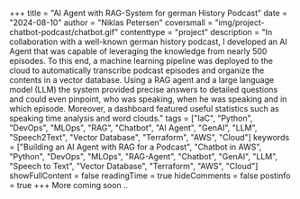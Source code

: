 +++
title = "AI Agent with RAG-System for german History Podcast"
date = "2024-08-10"
author = "Niklas Petersen"
coversmall = "img/project-chatbot-podcast/chatbot.gif"
contenttype = "project"
description = "In collaboration with a well-known german history podcast, I developed an AI Agent that was capable of leveraging the knowledge from nearly 500 episodes. To this end, a machine learning pipeline was deployed to the cloud to automatically transcribe podcast episodes and organize the contents in a vector database. Using a RAG agent and a large language model (LLM) the system provided precise answers to detailed questions and could even pinpoint, who was speaking, when he was speaking and in which episode. Moreover, a dashboard featured useful statistics such as speaking time analysis and word clouds."
tags = ["IaC", "Python", "DevOps", "MLOps", "RAG", "Chatbot", "AI Agent", "GenAI", "LLM", "Speech2Text", "Vector Database", "Terraform", "AWS", "Cloud"]
keywords = ["Building an AI Agent with RAG for a Podcast", "Chatbot in AWS", "Python", "DevOps", "MLOps", "RAG-Agent", "Chatbot", "GenAI", "LLM", "Speech to Text", "Vector Database", "Terraform", "AWS", "Cloud"]
showFullContent = false
readingTime = true
hideComments = false
postinfo = true
+++
More coming soon ..
<!-- 
So I thought it would be nice to be able to built an expert chatbot for my favorite history podcast and be able to ask it something like "what did [name] say about [topic] from that one episode, where he talked about [whatever]?" and it would find the relevant passage(s) from the correct episode, answer my question precisely and even give me timestamps.
With this project, I achieved this goal and I'm really happy with the result.

We all know one of these podcasts, that is just so rich with knowledge, that it would be a waste, if it's not catalogued in some form or another. The history podcast that I worked with for this project has published almost 500 episodes at the time of writing this. Luckily advancements in natural language processing (NLP), in this case powerful speech-to-text algorithms, make it possible to capture the fleeting nature of spoken language and convert it into text. This text can then be represented mathematically for machines to be able to convert some sort of meaning into numbers by transforming words, or rather parts of words, into large vectors. Storing these inside a so called vector database makes them accessible for an automated AI agent with retrieval augmented generation (RAG).

But let's not get too far ahead. Let me dive deeper into how I approached this project, the technology I used and what came out of it in the end.

So first of all, of course I had to transform individual episodes into text. For this, I have built a fully-automated transcription pipeline in the AWS cloud. Whenever I build infrastructure in the cloud, I make sure to use Infrastructure as Code (IaC). Although there is a steep learning curve to this, I think it's preferrable to using the UI of your cloud platform. Using IaC makes your project reproducible and you just have to worry less about accidentally destroying infrastructure. The framework I used for this project is Terraform.

Let me explain what the pipeline is doing step-by-step:

Here's a simple schema of the pipeline.
[PIPELINE IMAGE] -->
